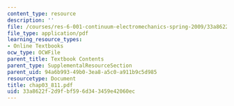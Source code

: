 ```yaml
---
content_type: resource
description: ''
file: /courses/res-6-001-continuum-electromechanics-spring-2009/33a8622f2d9fbf596d343459e42060ec_chap03_811.pdf
file_type: application/pdf
learning_resource_types:
- Online Textbooks
ocw_type: OCWFile
parent_title: Textbook Contents
parent_type: SupplementalResourceSection
parent_uid: 94a6b993-49b0-3ea8-a5c0-a911b9c5d985
resourcetype: Document
title: chap03_811.pdf
uid: 33a8622f-2d9f-bf59-6d34-3459e42060ec
---
```

